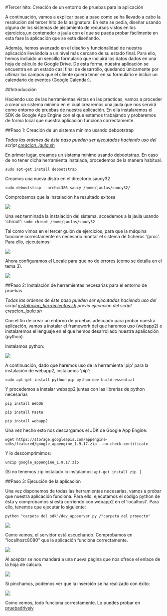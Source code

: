 #Tercer hito: Creación de un entorno de pruebas para la aplicación

A continuación, vamos a explicar paso a paso como se ha llevado a cabo la resolución del tercer hito de la asignatura. En éste se pedía, diseñar usando alguna de los sistemas de aislamiento de recursos vistos en los ejercicios,un contenedor o jaula con el que se pueda probar fácilmente en esta fase la aplicación que se está diseñando.

Además, hemos avanzado en el diseño y funcionalidad de nuestra aplicación llevándola a un nivel más cercano de su estado final. Para ello, hemos incluido un sencillo formulario que incluirá los datos dados en una hoja de cálculo de Google Drive.
De esta forma, nuestra aplicación se encuentra en un estado casi final de desarrollo, quedando únicamente por ultimar los campos que el cliente quiera tener en su formulario e incluir un calendario de eventos (Google Calendar).

##Introducción

Haciendo uso de las herramientas vistas en las prácticas, vamos a proceder a crear un sistema mínimo en el cual crearemos una jaula que nos servirá como entorno de pruebas de nuestra aplicación. En ella instalaremos el SDK de Google App Engine con el que estamos trabajando y probaremos de forma local que nuestra aplicación funciona correctamente.

##Paso 1: Creación de un sistema mínimo usando debootstrap

*Todas las ordenes de éste paso pueden ser ejecutadas haciendo uso del script [creacion_jaula.sh](https://github.com/miguelfabre/Proyecto/blob/master/Hito_3/script/creacion_jaula.sh)*

En primer lugar, creamos un sistema mínimo usando debootstrap. En caso de no tener dicha herramienta instalada, procedemos de la manera habitual.

```sudo apt-get install debootstrap``` 

Creamos una nueva distro en el directorio saucy32

```sudo debootstrap --arch=i386 saucy /home/jaulas/saucy32/```

Comprobamos que la instalación ha resultado exitosa

![](https://github.com/miguelfabre/Proyecto/blob/master/Hito_3/imagenes/hito3-1.png)

Una vez terminada la instalación del sistema, accedemos a la jaula usando 'chroot':
```sudo chroot /home/jaulas/saucy32```

Tal como vimos en el tercer guión de ejercicios, para que la máquina funcione correctamente es necesario montar el sistema de ficheros '/proc'. Para ello, ejecutamos:

![](https://github.com/miguelfabre/Proyecto/blob/master/Hito_3/imagenes/hito3-2.png)

Ahora configuramos el Locale para que no de errores (como se detalla en el tema 3). 

![](https://github.com/miguelfabre/Proyecto/blob/master/Hito_3/imagenes/hito3-3.png)


##Paso 2: Instalación de herramientas necesarias para el entorno de pruebas

*Todas las ordenes de éste paso pueden ser ejecutadas haciendo uso del script [instalacion_herramientas.sh](https://github.com/miguelfabre/Proyecto/blob/master/Hito_3/script/instalacion_herramientas.sh) previa ejecución del script creacion_jaula.sh*

Con el fin de crear un entorno de pruebas adecuado para probar nuestra aplicación, vamos a instalar el framework del que haremos uso (webapp2) e instalaremos el lenguaje en el que hemos desarrollado nuestra apalicación (python).

Instalamos python:

![](https://github.com/miguelfabre/Proyecto/blob/master/Hito_3/imagenes/hito3-4.png)


A continuación, dado que haremos uso de la herramienta 'pip' para la instalación de webapp2, instalamos 'pip':

```sudo apt-get install python-pip python-dev build-essential``` 

Y procedemos a instalar webapp2 juntas con las librerías de python necesarias

```pip install WebOb``` 

```pip install Paste``` 

```pip install webapp2 ``` 

Una vez hecho esto nos descargamos el JDK de Google App Engine:

```wget https://storage.googleapis.com/appengine-sdks/featured/google_appengine_1.9.17.zip --no-check-certificate```

Y lo descomprimimos:

```unzip google_appengine_1.9.17.zip ``` 

(Si no tenemos zip instalado lo instalamos: ```apt-get install zip ``` )

##Paso 3: Ejecución de la aplicación

Una vez disponemos de todas las herramientas necesarias, vamos a probar que nuestra aplicación funciona. Para ello, ejecutamos el código python de ésta y comprobamos si está corriendo con webapp2 en el 'localhost'. Para ello, tenemos que ejecutar lo siguiente:

```python "carpeta del sdk"/dev_appserver.py /"carpeta del proyecto" ``` 

![](https://github.com/miguelfabre/Proyecto/blob/master/Hito_3/imagenes/hito3-12.png)

Como vemos, el servidor está escuchando. Comprobamos en "localhost:8080" que la aplicación funciona correctamente.

![](https://github.com/miguelfabre/Proyecto/blob/master/Hito_3/imagenes/hito3-13.png)

Al aceptar se nos mandará a una nueva página que nos ofrece el enlace de la hoja de cálculo.

![](https://github.com/miguelfabre/Proyecto/blob/master/Hito_3/imagenes/hito3-14.png)

Si pinchamos, podemos ver que la inserción se ha realizado con éxito:

![](https://github.com/miguelfabre/Proyecto/blob/master/Hito_3/imagenes/hito3-15.png)

Como vemos, todo funciona correctamente. Lo puedes probar en [pruebadriveiv](http://pruebadriveiv.appspot.com)
